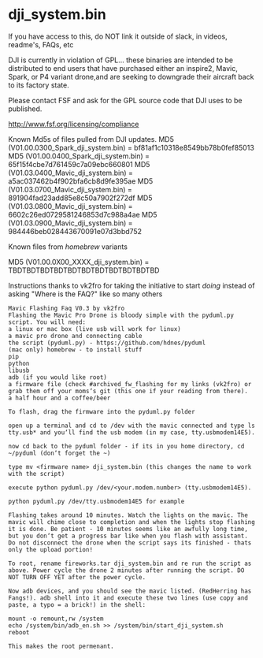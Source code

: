 # dji_system.bin
If you have access to this, do NOT link it outside of slack, in videos, readme's, FAQs, etc

DJI is currently in violation of GPL... these binaries are intended to be distributed to end users that have purchased either an inspire2, Mavic, Spark, or P4 variant drone,and are seeking to downgrade their aircraft back to its factory state. 

Please contact FSF and ask for the GPL source code that DJI uses to be published. 

http://www.fsf.org/licensing/compliance

Known Md5s of files pulled from DJI updates. 
MD5 (V01.00.0300_Spark_dji_system.bin) = bf81af1c10318e8549bb78b0fef85013
MD5 (V01.00.0400_Spark_dji_system.bin) = 65f15f4cbe7d761459c7a09ebc660801
MD5 (V01.03.0400_Mavic_dji_system.bin) = a5ac037462b4f902bfa6cb8d9fe395ae
MD5 (V01.03.0700_Mavic_dji_system.bin) = 891904fad23add85e8c50a7902f272df
MD5 (V01.03.0800_Mavic_dji_system.bin) = 6602c26ed0729581246853d7c988a4ae
MD5 (V01.03.0900_Mavic_dji_system.bin) = 984446beb028443670091e07d3bbd752

Known files from *homebrew* variants

MD5 (V01.00.0X00_XXXX_dji_system.bin)  = TBDTBDTBDTBDTBDTBDTBDTBDTBDTBDTBD

Instructions thanks to vk2fro for taking the initiative to start *doing* instead of asking "Where is the FAQ?" like so many others

```
Mavic Flashing Faq V0.3 by vk2fro
Flashing the Mavic Pro Drone is bloody simple with the pyduml.py script. You will need:
a linux or mac box (live usb will work for linux)
a mavic pro drone and connecting cable
the script (pyduml.py) - https://github.com/hdnes/pyduml
(mac only) homebrew - to install stuff
pip
python
libusb
adb (if you would like root)
a firmware file (check #archived_fw_flashing for my links (vk2fro) or grab them off your momsʼs git (this one if your reading from there).
a half hour and a coffee/beer

To flash, drag the firmware into the pyduml.py folder

open up a terminal and cd to /dev with the mavic connected and type ls tty.usb* and youʼll find the usb modem (in my case, tty.usbmodem14E5).

now cd back to the pyduml folder - if its in you home directory, cd ~/pyduml (donʼt forget the ~)

type mv <firmware name> dji_system.bin (this changes the name to work with the script)

execute python pyduml.py /dev/<your.modem.number> (tty.usbmodem14E5). 

python pyduml.py /dev/tty.usbmodem14E5 for example

Flashing takes around 10 minutes. Watch the lights on the mavic. The mavic will chime close to completion and when the lights stop flashing it is done. Be patient - 10 minutes seems like an awfully long time, but you donʼt get a progress bar like when you flash with assistant. Do not disconnect the drone when the script says its finished - thats only the upload portion!

To root, rename fireworks.tar dji_system.bin and re run the script as above. Power cycle the drone 2 minutes after running the script. DO NOT TURN OFF YET after the power cycle.

Now adb devices, and you should see the mavic listed. (RedHerring has Fangs!). adb shell into it and execute these two lines (use copy and paste, a typo = a brick!) in the shell:

mount -o remount,rw /system
echo /system/bin/adb_en.sh >> /system/bin/start_dji_system.sh
reboot

This makes the root permenant.

```

